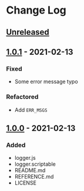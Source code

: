 # Change Log

## [Unreleased]

## [1.0.1] - 2021-02-13

### Fixed
  - Some error message typo

### Refactored
  - Add `ERR_MSGS`

## [1.0.0] - 2021-02-13

### Added
  - logger.js
  - logger.scriptable
  - README.md
  - REFERENCE.md
  - LICENSE

[Unreleased]: https://github.com/Kynako/scriptable-logger/compare/v1.0.0...HEAD
[1.0.1]: https://github.com/Kynako/scriptable-logger/releases/compare/v1.0.0...v1.0.1
[1.0.0]: https://github.com/Kynako/scriptable-logger/releases/tag/v1.0.0